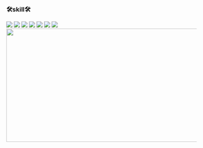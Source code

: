 ### 🛠skill🛠

<div>
<img src="https://img.shields.io/badge/html5-E34F26?style=flat&logo=html5&logoColor=ffffff"/>
<img src="https://img.shields.io/badge/CSS3-1572B6?style=flat&logo=CSS3&logoColor=ffffff">
<img src="https://img.shields.io/badge/javascript-F7DF1E?style=flat&logo=javascript&logoColor=ffffff"/>
<img src="https://img.shields.io/badge/jquery-0769AD?style=flat&logo=jquery&logoColor=ffffff"/>
<img src="https://img.shields.io/badge/spring-6DB33F?style=flat&logo=spring&logoColor=ffffff"/>
<img src="https://img.shields.io/badge/Java-007396?style=flat&logo=OpenJDK&logoColor=ffffff"/>
<img src="https://img.shields.io/badge/nodedotjs-5FA04E?style=flat&logo=nodedotjs&logoColor=ffffff"/>
</div>

<div>
<a href="https://github.com/devxb/gitanimals">
<img
  src="https://render.gitanimals.org/farms/wt0329"
  width="600"
  height="300"
/>
</a>
</div>
